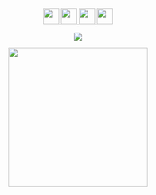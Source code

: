 
&nbsp;
&nbsp;
&nbsp;
&nbsp;
&nbsp;
&nbsp;
&nbsp;

<p align="center">
  <a href=".">
    <img src="https://github.githubassets.com/images/mona-loading-default.gif" width="32" height="32" />
  </a>
  <a href=".">
    <img src="https://github.githubassets.com/images/mona-loading-default.gif" width="32" height="32" />
  </a>
  <a href=".">
    <img src="https://github.githubassets.com/images/mona-loading-default.gif" width="32" height="32" />
  </a>
  <a href=".">
    <img src="https://github.githubassets.com/images/mona-loading-default.gif" width="32" height="32" />
  </a>
</p>

<p align="center">
  <a href=".">
    <img src="https://visitor-badge.glitch.me/badge?page_id=x1ah.github" />
  </a>
</p>

<p align="center">
  <a href=".">
    <img src="https://github-readme-stats.vercel.app/api?username=x1ah&show_icons=true&count_private=true&hide=issues&hide_title=true&theme=gruvbox" width="280" />
  </a>
</p>

&nbsp;
